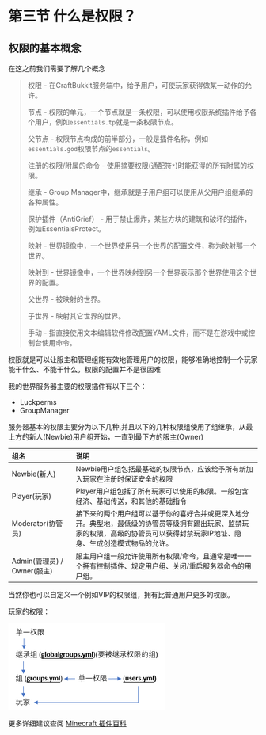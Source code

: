 # 第三节 什么是权限？

## 权限的基本概念

在这之前我们需要了解几个概念

>权限 - 在CraftBukkit服务端中，给予用户，可使玩家获得做某一动作的允许。
>
>节点 - 权限的单元，一个节点就是一条权限，可以使用权限系统插件给予各个用户，例如`essentials.tp`就是一条权限节点。
>
>父节点 - 权限节点构成的前半部分，一般是插件名称，例如`essentials.god`权限节点的`essentials`。
>
>注册的权限/附属的命令 - 使用摘要权限(通配符`*`)时能获得的所有附属的权限。
>
>继承 - Group Manager中，继承就是子用户组可以使用从父用户组继承的各种属性。
>
>保护插件（AntiGrief） - 用于禁止爆炸，某些方块的建筑和破坏的插件，例如EssentialsProtect。
>
>映射 - 世界镜像中，一个世界使用另一个世界的配置文件，称为映射那一个世界。
>
>映射到 - 世界镜像中，一个世界映射到另一个世界表示那个世界使用这个世界的配置。
>
>父世界 - 被映射的世界。
>
>子世界 - 映射其它世界的世界。
>
>手动 - 指直接使用文本编辑软件修改配置YAML文件，而不是在游戏中或控制台使用命令。

权限就是可以让服主和管理组能有效地管理用户的权限，能够准确地控制一个玩家能干什么、不能干什么，权限的配置并不是很困难

我的世界服务器主要的权限插件有以下三个：

- Luckperms
- GroupManager

服务器基本的权限主要分为以下几种,并且以下的几种权限组使用了组继承，从最上方的新人(Newbie)用户组开始，一直到最下方的服主(Owner)

|组名|说明|
| :------------ | :------------ |
|Newbie(新人)|Newbie用户组包括最基础的权限节点，应该给予所有新加入玩家在注册时保证安全的权限|
|Player(玩家)|Player用户组包括了所有玩家可以使用的权限。一般包含经济、基础传送，和其他的基础指令|
|Moderator(协管员)|接下来的两个用户组可以基于你的喜好合并或更深入地分开。典型地，最低级的协管员等级拥有踢出玩家、监禁玩家的权限，高级的协管员可以获得封禁玩家IP地址、隐身、生成创造模式物品的允许。|
|Admin(管理员) / Owner(服主)|服主用户组一般允许使用所有权限/命令，且通常是唯一一个拥有控制插件、规定用户组、关闭/重启服务器命令的用户组。|

当然你也可以自定义一个例如VIP的权限组，拥有比普通用户更多的权限。

玩家的权限：

![](images/permission/1.png)

更多详细建议查阅 [Minecraft 插件百科](mineplugin.org/GroupManager)
